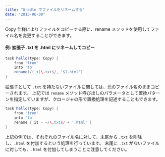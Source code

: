```yaml
---
title: "Gradle でファイルをリネームする"
date: "2015-06-30"
---
```


Copy 仕様によりファイルをコピーする際に、rename メソッドを使用してファイル名を変更することができます。

#### 例: 拡張子 .txt を .html にリネームしてコピー

```groovy
task hello(type: Copy) {
    from 'from'
    into 'to'
    rename(/(.+)\.txt$/, '$1.html')
}
```

拡張子として `.txt` を持たないファイルに関しては、元のファイル名のままコピーされます。
上記では `rename` メソッド呼び出しのパラメータとして置換パターンを指定していますが、クロージャの形で置換処理を記述することもできます。

```groovy
task hello(type: Copy) {
    from 'from'
    into 'to'
    rename { it - ~/\.txt$/ + '.html' }
}
```

上記の例では、それぞれのファイル名に対して、末尾から `.txt` を削除し、`.html` を付加するという処理を行っています。
末尾に `.txt` がないファイルに対しても、`.html` を付加してしまうことに注意してください。


